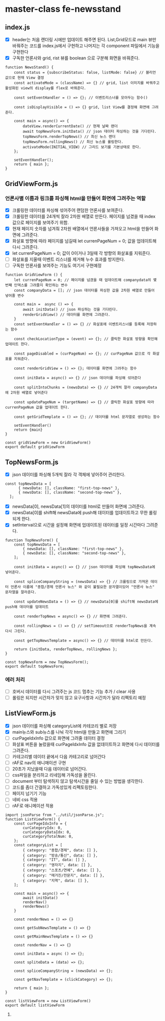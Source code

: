 # master-class fe-newsstand

## index.js
 - [X] header는 처음 랜더링 시에만 업데이트 해주면 된다. List,Grid모드로 main 뷰만 바꿔주는 코드를 index.js에서 구현하고 나머지는 각 component 파일에서 기능을 구현한다
 - [X] 구독한 언론사와 grid, rist 뷰를 boolean 으로 구분해 화면을 바꿔준다.
```
function NewsStand() {
    const status = {subscribeStatus: false, listMode: false} // 블리언 값으로 현재 View 결정
    const activateMode = (className) => {} // grid, list 이미지를 바꿔주고 활성화된 view의 display를 flex로 바꿔준다.

    const setEventHandler = () => {}; // 이벤트리스너를 모아두는 함수()

    const isDisplayVisible = () => {} grid, list View를 결정해 화면에 그려준다.

    const main = async() => {
        dateView.renderCurrentDate() // 현재 날짜 랜더
        await topNewsForm.initData() // json 데이터 파싱하는 것을 기다린다.
        topNewsForm.renderTopNews() // 최신 뉴스 랜더
        topNewsForm.rollingNews() // 최신 뉴스를 롤링한다.
        activateMode(INITIAL_VIEW) // 그리드 보기를 기본상태로 한다.
    };
    
    setEventHandler();
    return { main };
}
```

## GridViewForm.js
### 언론사별 이름과 링크를 파싱해 html을 만들어 화면에 그려주는 역할
- [X] 크롤링한 데이터를 파싱해 섞어주어 랜덤한 언론사를 보여준다.
- [X] 크롤링한 데이터를 24개씩 잘라 2차원 배열로 만든다. 페이지를 넘겼을 때 index 값으로 페이지를 보여주기 위함.
- [X] 현재 페이지 숫자를 넘겨줘 2차원 배열에서 언론사들을 가져오고 html을 만들어 화면에 그려준다.
- [X] 화살표 방향에 따라 페이지를 넘길때 let currenPageNum = 0; 값을 업데이트해 다시 그려준다.
- [X] let currenPageNum = 0; 값이 0이거나 3일때 각 방향의 화살표를 지워준다.
- [ ] 화살표를 지울때 이벤트 리스너를 제거해 누수 효과를 방지한다.
- [ ] 구독한 언론사를 보여주는 기능도 여기서 구현예정
```
function GridViewForm () {
    let currenPageNum = 0; // 페이지를 넘겼을 때 업데이트해 companydata의 몇번째 인덱스를 그려줄지 확인하는 변수
    const companyData = []; // json 데이터를 파싱한 값을 2차원 배열로 만들어 넣어줄 변수

    const main =  async () => {
        await initData() // json 파싱하는 것을 기다린다.
        renderGridView() // 데이터를 화면에 그려준다.
    }
    const setEventHandler = () => {} // 화살표에 이벤트리스너를 등록해 저장하는 함수

    const checkLocationType = (event) => {}; // 클릭한 화살표 방향을 확인해 업데이트 한다.

    const pageDisabled = (curPageNum) => {}; // curPageNum 값으로 각 화살표를 지워준다.

    const renderGridView = () => {}; 데이터를 화면에 그려주는 함수

    const initData = async() => {} // json 데이터를 파싱해 섞어준다 

    const splitIntoChunks = (newsData) => {} // 24개씩 잘라 companyData에 2차원 배열로 넣어준다

    const updatePageNum = (targetName) => {} // 클릭한 화살표 방향에 따라 currenPageNum 값을 업데이트 한다.

    const getGridTemplate = () => {}; // 데이터를 html 문자열로 생성하는 함수

    setEventHandler()
    return {main}
}

const gridViewForm = new GridViewForm()
export default gridViewForm
```

## TopNewsForm.js
 - [X] json 데이터를 파싱해 5개씩 잘라 각 객체에 넣어주어 관리한다.
```
const topNewsData = [
      { newsData: [], className: "first-top-news" },
      { newsData: [], className: "second-top-news" },
  ];
```
 - [X] newsData[0], newsData[1]의 데이터를 html로 만들어 화면에 그려준다.
 - [X] newsData[0]를 shift해 newsData에 push해 데이터를 업데이트하고 무한 롤링 되게 한다.
 - [X] setInterval으로 시간을 설정해 화면에 업데이트된 데이터를 일정 시간마다 그려준다.
```
function TopNewsForm() {
    const topNewsData = [
        { newsData: [], className: "first-top-news" },
        { newsData: [], className: "second-top-news" },
    ];

    const initData = async() => {} // json 데이터를 파싱해 topNewsData에 넣어준다.

    const spliceCompanyString = (newsData) => {} // 크롤링으로 가져온 데이터 언론사 이름에 "종합/경제 언론사 뉴스" 와 같이 불필요한 문자열이있어 "언론사 뉴스" 문자열을 잘라준다.

    const updateNewsData = () => {} // newsData[0]를 shift해 newsData에 push해 데이터를 업데이트

    const renderTopNews = async() => {} // 화면에 그려준다.

    const rollingNews = () => {} // setTimeout으로 renderTopNews을 계속 다시 그린다.

    const getTopNewsTemplate = async() => {} // 데이터를 html로 만든다.

    return {initData, renderTopNews, rollingNews };
}

const topNewsForm = new TopNewsForm();
export default topNewsForm;
```

### 에러 처리
 - [ ] 호버시 데이터를 다시 그려주는 js 코드 멈추는 기능 추가 / clear 사용
 - [ ] 롤링은 되지만 시간차가 맞지 않고 요구사항과 시간차가 달라 리펙토리 예정

## ListViewForm.js
 - [X] json 데이터를 파싱해 categoryList에 카테코리 별로 저장
 - [X] main뉴스와 sub뉴스를 나눠 각각 html을 만들고 화면에 그리기
 - [ ] curPageIdxInfo 값으로 화면에 그려줄 데이터 결정
 - [ ] 화살표 버튼을 눌렀을때 curPageIdxInfo 값을 없데이트하고 화면에 다시 데이터를 그려준다.
 - [ ] 카테고리별 데이터 끝에서 다음 카테고리로 넘어간다
 - [ ] rAF로 nav의 애니매이션 구현
 - [ ] 20초가 지났을때 다음 데이터로 넘어간다.
 - [ ] css파일을 분리하고 리네임해 가독성을 올린다.
 - [ ] document 부터 탐색하지 않고 탐색시간을 줄일 수 있는 방법을 생각한다.
 - [ ] 코드를 좀더 간결하고 가독성있게 리펙토링한다.
 - [ ] 페이지 넘기기 기능
 - [ ] 네비 css 적용
 - [ ] rAF로 애니메이션 적용
```
import jsonParse from "../util/jsonParse.js";
function ListViewForm() {
    const curPageIdxInfo = {
        curCategoryIdx: 0,
        curCategoryDataIdx: 0,
        curCategoryTotalNum: 0,
    };
    const categoryList = [
        { category: "종합/경제", data: [] },
        { category: "방송/통신", data: [] },
        { category: "IT", data: [] },
        { category: "영자지", data: [] },
        { category: "스포츠/연예", data: [] },
        { category: "매거진/전문지", data: [] },
        { category: "지역", data: [] },
    ];

    const main = async() => {
        await initData()
        renderNav()
        renderNews()
    }

    const renderNews = () => {}

    const getSubNewsTemplate = () => {}

    const getMainNewsTemplate = () => {}

    const renderNav = () => {}
    
    const initData = async () => {};

    const spliteData = (data) => {};

    const spliceCompanyString = (newsData) => {};

    const getNavTemplate = (clickCategory) => {};
    
    return { main };
}

const listViewForm = new ListViewForm()
export default listViewForm
```


1. 
